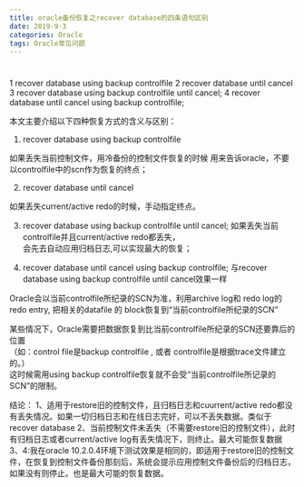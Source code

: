 ```yaml
---
title: oracle备份恢复之recover database的四条语句区别
date: 2019-9-3
categories: Oracle
tags: Oracle常见问题
---
```

#

1  recover database using backup controlfile
2  recover database until cancel
3  recover database using backup controlfile until cancel;
4  recover database until cancel using backup controlfile;

本文主要介绍以下四种恢复方式的含义与区别：
 
1. recover database using backup controlfile

 如果丢失当前控制文件，用冷备份的控制文件恢复的时候  用来告诉oracle，不要以controlfile中的scn作为恢复的终点；
 
2. recover database until cancel
 
 如果丢失current/active redo的时候，手动指定终点。
 
3. recover database using backup controlfile until cancel;
 如果丢失当前controlfile并且current/active redo都丢失，  
 会先去自动应用归档日志,可以实现最大的恢复；
 
4. recover database until cancel using backup controlfile;
与recover database using backup controlfile until cancel效果一样  

 Oracle会以当前controlfile所纪录的SCN为准，利用archive log和 redo log的redo entry, 把相关的datafile 的 block恢复到“当前controlfile所纪录的SCN”

某些情况下，Oracle需要把数据恢复到比当前controlfile所纪录的SCN还要靠后的位置  
（如：control file是backup controlfile , 或者 controlfile是根据trace文件建立的。）  
这时候需用using backup controlfile恢复就不会受“当前controlfile所记录的SCN”的限制。  


结论：
1、适用于restore旧的控制文件，且归档日志和cuurrent/active redo都没有丢失情况。如果一切归档日志和在线日志完好，可以不丢失数据。类似于recover database
2、当前控制文件未丢失（不需要restore旧的控制文件），此时有归档日志或者current/active log有丢失情况下，则终止。最大可能恢复数据
3、4:我在oracle 10.2.0.4环境下测试效果是相同的，即适用于restore旧的控制文件，在恢复到控制文件备份那刻后，系统会提示应用控制文件备份后的归档日志，如果没有则停止。也是最大可能的恢复数据。